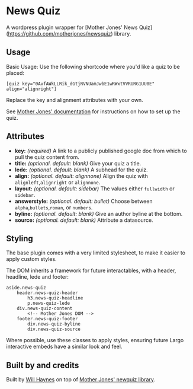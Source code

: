 # News Quiz

A wordpress plugin wrapper for [Mother Jones' News Quiz] (https://github.com/motherjones/newsquiz) library.

## Usage

Basic Usage: Use the following shortcode where you'd like a quiz to be placed:

	[quiz key="0AvfAWkLLRik_dGtjRVNUamJwbE1wRWxtVVRURG1UU0E" align="alignright"]

Replace the key and alignment attributes with your own.

See [Mother Jones' documentation](https://github.com/motherjones/newsquiz/blob/master/README.md) for instructions on how to set up the quiz.

## Attributes

- **key:** *(required)* A link to a publicly published google doc from which to pull the quiz content from.
- **title:** *(optional. default: blank)* Give your quiz a title.
- **lede:** *(optional. default: blank)* A subhead for the quiz.
- **align:** *(optional. default: alignnone)* Align the quiz with `alignleft`,`alignright` or `alignnone`.
- **layout:** *(optional. default: sidebar)* The values either `fullwidth` or `sidebar`.
- **answerstyle:** *(optional. default: bullet)* Choose between `alpha`,`bullets`,`roman`, or `numbers`.
- **byline:** *(optional. default: blank)* Give an author byline at the bottom.
- **source:** *(optional. default: blank)* Attribute a datasource.

## Styling

The base plugin comes with a very limited stylesheet, to make it easier to apply custom styles.

The DOM inherits a framework for future interactables, with a header, headline, lede and footer:

	aside.news-quiz
		header.news-quiz-header
			h3.news-quiz-headline
			p.news-quiz-lede
		div.news-quiz-content
			<!-- Mother Jones DOM -->
		footer.news-quiz-footer
			div.news-quiz-byline
			div.news-quiz-source

Where possible, use these classes to apply styles, ensuring future Largo interactive embeds have a similar look and feel.

## Built by and credits

Built by [Will Haynes](https://github.com/willhaynes) on top of [Mother Jones' newquiz library](https://github.com/motherjones/newsquiz).
